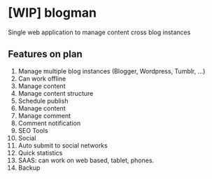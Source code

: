 [WIP] blogman
=======

Single web application to manage content cross blog instances

## Features on plan

1. Manage multiple blog instances (Blogger, Wordpress, Tumblr, …)
1. Can work offline
1. Manage content
  1. Manage content structure
  1. Schedule publish
  1. Manage content
  1. Manage comment
1. Comment notification
1. SEO Tools
1. Social
  1. Auto submit to social networks
1. Quick statistics
1. SAAS: can work on web based, tablet, phones.
1. Backup
